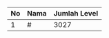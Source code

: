 | No | Nama            | Jumlah Level |
|----|-----------------|--------------|
| 1  | #    |    3027        |
